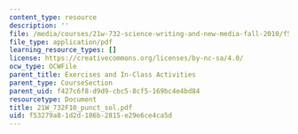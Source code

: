 ```yaml
---
content_type: resource
description: ''
file: /media/courses/21w-732-science-writing-and-new-media-fall-2010/f53279a81d2d186b2815e29e6ce4ca5d_21W_732F10_punct_sol.pdf
file_type: application/pdf
learning_resource_types: []
license: https://creativecommons.org/licenses/by-nc-sa/4.0/
ocw_type: OCWFile
parent_title: Exercises and In-Class Activities
parent_type: CourseSection
parent_uid: f427c6f8-d9d9-cbc5-8cf5-169bc4e4bd84
resourcetype: Document
title: 21W_732F10_punct_sol.pdf
uid: f53279a8-1d2d-186b-2815-e29e6ce4ca5d
---
```

